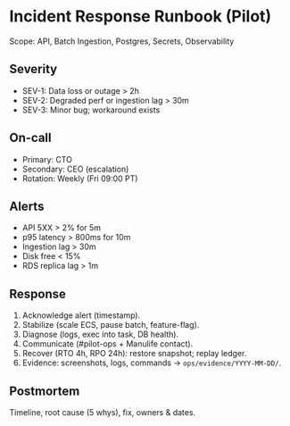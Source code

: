 # Incident Response Runbook (Pilot)

Scope: API, Batch Ingestion, Postgres, Secrets, Observability

## Severity
- SEV-1: Data loss or outage > 2h
- SEV-2: Degraded perf or ingestion lag > 30m
- SEV-3: Minor bug; workaround exists

## On-call
- Primary: CTO
- Secondary: CEO (escalation)
- Rotation: Weekly (Fri 09:00 PT)

## Alerts
- API 5XX > 2% for 5m
- p95 latency > 800ms for 10m
- Ingestion lag > 30m
- Disk free < 15%
- RDS replica lag > 1m

## Response
1. Acknowledge alert (timestamp).
2. Stabilize (scale ECS, pause batch, feature-flag).
3. Diagnose (logs, exec into task, DB health).
4. Communicate (#pilot-ops + Manulife contact).
5. Recover (RTO 4h, RPO 24h): restore snapshot; replay ledger.
6. Evidence: screenshots, logs, commands → `ops/evidence/YYYY-MM-DD/`.

## Postmortem
Timeline, root cause (5 whys), fix, owners & dates.
